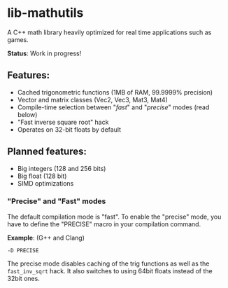 lib-mathutils
=============

A C++ math library heavily optimized for real time applications such as games.

**Status**: Work in progress!

## Features:
 - Cached trigonometric functions (1MB of RAM, 99.9999% precision)
 - Vector and matrix classes (Vec2, Vec3, Mat3, Mat4)
 - Compile-time selection between "*fast*" and "*precise*" modes (read below)
 - "Fast inverse square root" hack
 - Operates on 32-bit floats by default

 
## Planned features:
 - Big integers (128 and 256 bits)
 - Big float (128 bit)
 - SIMD optimizations

### "Precise" and "Fast" modes
The default compilation mode is "fast". To enable the "precise" mode, you have to define the "PRECISE" macro in your compilation command.

**Example**: (G++ and Clang)

```
-D PRECISE
```

The precise mode disables caching of the trig functions as well as the `fast_inv_sqrt` hack.
It also switches to using 64bit floats instead of the 32bit ones.
